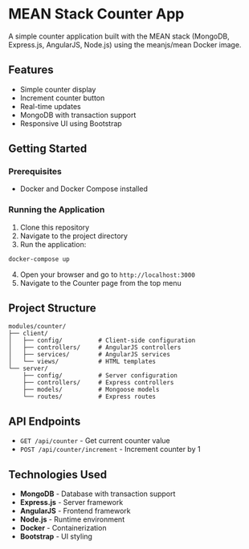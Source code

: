 # MEAN Stack Counter App

A simple counter application built with the MEAN stack (MongoDB, Express.js, AngularJS, Node.js) using the meanjs/mean Docker image.

## Features

- Simple counter display
- Increment counter button
- Real-time updates
- MongoDB with transaction support
- Responsive UI using Bootstrap

## Getting Started

### Prerequisites

- Docker and Docker Compose installed

### Running the Application

1. Clone this repository
2. Navigate to the project directory
3. Run the application:

```bash
docker-compose up
```

4. Open your browser and go to `http://localhost:3000`
5. Navigate to the Counter page from the top menu

## Project Structure

```
modules/counter/
├── client/
│   ├── config/          # Client-side configuration
│   ├── controllers/     # AngularJS controllers
│   ├── services/        # AngularJS services
│   └── views/           # HTML templates
└── server/
    ├── config/          # Server configuration
    ├── controllers/     # Express controllers
    ├── models/          # Mongoose models
    └── routes/          # Express routes
```

## API Endpoints

- `GET /api/counter` - Get current counter value
- `POST /api/counter/increment` - Increment counter by 1

## Technologies Used

- **MongoDB** - Database with transaction support
- **Express.js** - Server framework
- **AngularJS** - Frontend framework
- **Node.js** - Runtime environment
- **Docker** - Containerization
- **Bootstrap** - UI styling
